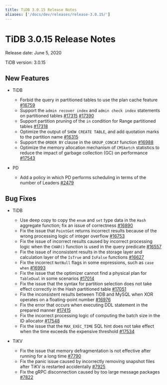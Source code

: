 ```yaml
---
title: TiDB 3.0.15 Release Notes
aliases: ['/docs/dev/releases/release-3.0.15/']
---
```


# TiDB 3.0.15 Release Notes

Release date: June 5, 2020

TiDB version: 3.0.15

## New Features

+ TiDB

    - Forbid the query in partitioned tables to use the plan cache feature [#16759](https://github.com/pingcap/tidb/pull/16759)
    - Support the `admin recover index` and `admin check index` statements on partitioned tables [#17315](https://github.com/pingcap/tidb/pull/17315) [#17390](https://github.com/pingcap/tidb/pull/17390)
    - Support partition pruning of the `in` condition for Range partitioned tables [#17318](https://github.com/pingcap/tidb/pull/17318)
    - Optimize the output of `SHOW CREATE TABLE`, and add quotation marks to the partition name [#16315](https://github.com/pingcap/tidb/pull/16315)
    - Support the `ORDER BY` clause in the `GROUP_CONCAT` function [#16988](https://github.com/pingcap/tidb/pull/16988)
    - Optimize the memory allocation mechanism of `CMSketch` statistics to reduce the impact of garbage collection (GC) on performance [#17543](https://github.com/pingcap/tidb/pull/17543)

+ PD

    - Add a policy in which PD performs scheduling in terms of the number of Leaders [#2479](https://github.com/pingcap/pd/pull/2479)

## Bug Fixes

+ TiDB

    - Use deep copy to copy the `enum` and `set` type data in the `Hash` aggregate function; fix an issue of correctness [#16890](https://github.com/pingcap/tidb/pull/16890)
    - Fix the issue that `PointGet` returns incorrect results because of the wrong processing logic of integer overflow [#16753](https://github.com/pingcap/tidb/pull/16753)
    - Fix the issue of incorrect results caused by incorrect processing logic when the `CHAR()` function is used in the query predicate [#16557](https://github.com/pingcap/tidb/pull/16557)
    - Fix the issue of inconsistent results in the storage layer and calculation layer of the `IsTrue` and `IsFalse` functions [#16627](https://github.com/pingcap/tidb/pull/16627)
    - Fix the incorrect `NotNull` flags in some expressions, such as `case when` [#16993](https://github.com/pingcap/tidb/pull/16993)
    - Fix the issue that the optimizer cannot find a physical plan for `TableDual` in some scenarios [#17014](https://github.com/pingcap/tidb/pull/17014)
    - Fix the issue that the syntax for partition selection does not take effect correctly in the Hash partitioned table [#17051](https://github.com/pingcap/tidb/pull/17051)
    - Fix the inconsistent results between TiDB and MySQL when XOR operates on a floating-point number [#16976](https://github.com/pingcap/tidb/pull/16976)
    - Fix the error that occurs when executing DDL statement in the prepared manner [#17415](https://github.com/pingcap/tidb/pull/17415)
    - Fix the incorrect processing logic of computing the batch size in the ID allocator [#17548](https://github.com/pingcap/tidb/pull/17548)
    - Fix the issue that the `MAX_EXEC_TIME` SQL hint does not take effect when the time exceeds the expensive threshold [#17534](https://github.com/pingcap/tidb/pull/17534)

+ TiKV

    - Fix the issue that memory defragmentation is not effective after running for a long time [#7790](https://github.com/tikv/tikv/pull/7790)
    - Fix the panic issue caused by incorrectly removing snapshot files after TiKV is restarted accidentally [#7925](https://github.com/tikv/tikv/pull/7925)
    - Fix the gRPC disconnection caused by too large message packages [#7822](https://github.com/tikv/tikv/pull/7822)
